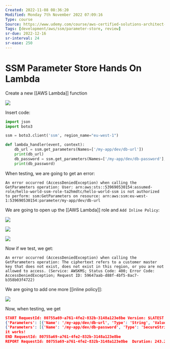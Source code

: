 ```yaml
---
Created: 2022-11-08 08:36:20
Modified: Monday 7th November 2022 07:09:16
Type: course
Source: https://www.udemy.com/course/aws-certified-solutions-architect-associate-saa-c01/?xref=E0Aed11STH4LPUQvCz0GJFABTmM=
Tags: [development/aws/ssm/parameter-store, review]
sr-due: 2022-12-16
sr-interval: 24
sr-ease: 250
---
```


# SSM Parameter Store Hands On Lambda

Create a new [[AWS Lambda]] function

![](2020-01-01-14-52-53.png)

Insert code:

```python
import json
import boto3

ssm = boto3.client('ssm', region_name="eu-west-1")

def lambda_handler(event, context):
    db_url = ssm.get_parameters(Names=['/my-app/dev/db-url'])
    print(db_url)
    db_password = ssm.get_parameters(Names=['/my-app/dev/db-password'], WithDecryption=True)
    print(db_password)
```

When testing, we are going to get an error:

```
An error occurred (AccessDeniedException) when calling the GetParameters operation: User: arn:aws:sts::539690530154:assumed-role/hello-world-ssm-role-ta2hmdtc/hello-world-ssm is not authorized to perform: ssm:GetParameters on resource: arn:aws:ssm:eu-west-1:539690530154:parameter/my-app/dev/db-url
```

We are going to open up the [[AWS Lambda]] role and `Add Inline Policy`:

![](2020-01-01-14-59-28.png)

![](2020-01-01-15-01-30.png)

![](2020-01-01-15-02-00.png)

Now if we test, we get:

```
An error occurred (AccessDeniedException) when calling the GetParameters operation: The ciphertext refers to a customer master key that does not exist, does not exist in this region, or you are not allowed to access. (Service: AWSKMS; Status Code: 400; Error Code: AccessDeniedException; Request ID: 59647aab-d88f-4bf5-8ac7-b358b03f4722)
```

We are going to add one more [[inline policy]]:

![](2020-01-01-15-07-14.png)

Now, when testing, we get

```json
START RequestId: 80755a69-a761-4fe2-832b-3148a123e8be Version: $LATEST
{'Parameters': [{'Name': '/my-app/dev/db-url', 'Type': 'String', 'Value': 'dev.db.domain.com', 'Version': 1, 'LastModifiedDate': datetime.datetime(2020, 1, 1, 12, 45, 35, 442000, tzinfo=tzlocal()), 'ARN': 'arn:aws:ssm:eu-west-1:539690530154:parameter/my-app/dev/db-url'}], 'InvalidParameters': [], 'ResponseMetadata': {'RequestId': 'fcf16f9e-fce5-4e4c-a98d-80bf5ce6299a', 'HTTPStatusCode': 200, 'HTTPHeaders': {'x-amzn-requestid': 'fcf16f9e-fce5-4e4c-a98d-80bf5ce6299a', 'content-type': 'application/x-amz-json-1.1', 'content-length': '250', 'date': 'Wed, 01 Jan 2020 13:07:22 GMT'}, 'RetryAttempts': 0}}
{'Parameters': [{'Name': '/my-app/dev/db-password', 'Type': 'SecureString', 'Value': 'mysupersecretdevpassword', 'Version': 1, 'LastModifiedDate': datetime.datetime(2020, 1, 1, 12, 46, 24, 389000, tzinfo=tzlocal()), 'ARN': 'arn:aws:ssm:eu-west-1:539690530154:parameter/my-app/dev/db-password'}], 'InvalidParameters': [], 'ResponseMetadata': {'RequestId': '95d2f060-3fe5-413e-94eb-5de5f16542b7', 'HTTPStatusCode': 200, 'HTTPHeaders': {'x-amzn-requestid': '95d2f060-3fe5-413e-94eb-5de5f16542b7', 'content-type': 'application/x-amz-json-1.1', 'content-length': '273', 'date': 'Wed, 01 Jan 2020 13:07:22 GMT'}, 'RetryAttempts': 0}}
it works!
END RequestId: 80755a69-a761-4fe2-832b-3148a123e8be
REPORT RequestId: 80755a69-a761-4fe2-832b-3148a123e8be	Duration: 243.28 ms	Billed Duration: 300 ms	Memory Size: 128 MB	Max Memory Used: 79 MB	
```